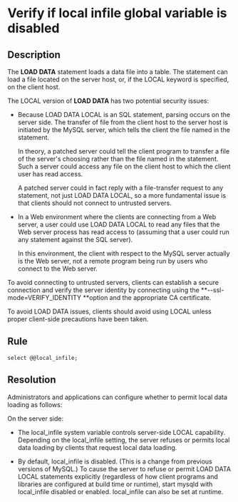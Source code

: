 # Verify if local infile global variable is disabled

## Description
The **LOAD DATA** statement loads a data file into a table. The statement can load a file located on the server host, or, if the LOCAL keyword is specified, on the client host.

The LOCAL version of **LOAD DATA** has two potential security issues:

- Because LOAD DATA LOCAL is an SQL statement, parsing occurs on the server side.  The transfer of file from the client host to the server host is initiated by the MySQL server, which tells the client the file named in the statement. 
  
  In theory, a patched server could tell the client program to transfer a file of the server's choosing rather than the file named in the statement. Such a server could access any file on the client host to which the client user has read access. 
  
  A patched server could in fact reply with a file-transfer request to any statement, not just LOAD DATA LOCAL, so a more fundamental issue is that clients should not connect to untrusted servers.

- In a Web environment where the clients are connecting from a Web server, a user could use LOAD DATA LOCAL to read any files that the Web server process has read access to (assuming that a user could run any statement against the SQL server). 
  
  In this environment, the client with respect to the MySQL server actually is the Web server, not a remote program being run by users who connect to the Web server.

To avoid connecting to untrusted servers, clients can establish a secure connection and verify the server identity by connecting using the **--ssl-mode=VERIFY_IDENTITY **option and the appropriate CA certificate.

To avoid LOAD DATA issues, clients should avoid using LOCAL unless proper client-side precautions have been taken.

## Rule 
`select @@local_infile;`

## Resolution
Administrators and applications can configure whether to permit local data loading as follows:

On the server side:
- The local_infile system variable controls server-side LOCAL capability. Depending on the local_infile setting, the server refuses or permits local data loading by clients that request local data loading.
  
- By default, local_infile is disabled. (This is a change from previous versions of MySQL.) To cause the server to refuse or permit LOAD DATA LOCAL statements explicitly (regardless of how client programs and libraries are configured at build time or runtime), start mysqld with local_infile disabled or enabled. local_infile can also be set at runtime.

